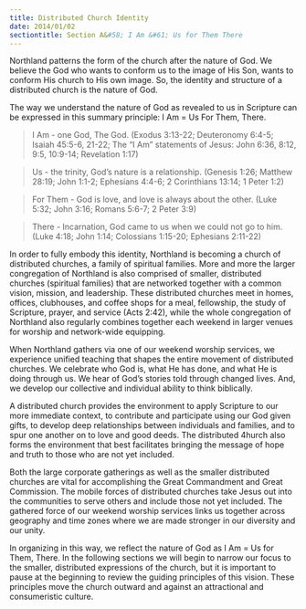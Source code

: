 ```yaml
---
title: Distributed Church Identity
date: 2014/01/02
sectiontitle: Section A&#58; I Am &#61; Us for Them There
---
```


Northland patterns the form of the church after the nature of God. We believe the God who wants
to conform us to the image of His Son, wants to conform His church to His own image. So, the
identity and structure of a distributed church is the nature of God.

The way we understand the nature of God as revealed to us in Scripture can be expressed in this
summary principle: I Am = Us For Them, There.

<blockquote>
I Am - one God, The God. (Exodus 3:13-22; Deuteronomy 6:4-5; Isaiah 45:5-6, 21-22; The “I Am” statements of Jesus: John 6:36, 8:12, 9:5, 10:9-14; Revelation 1:17)
</blockquote>

<blockquote>
Us - the trinity, God’s nature is a relationship. (Genesis 1:26; Matthew 28:19; John 1:1-2; Ephesians 4:4-6; 2 Corinthians 13:14; 1 Peter 1:2)
</blockquote>

<blockquote>
For Them - God is love, and love is always about the other. (Luke 5:32; John 3:16; Romans 5:6-7; 2 Peter 3:9)
</blockquote>

<blockquote>
There - Incarnation, God came to us when we could not go to him. (Luke 4:18; John 1:14; Colossians 1:15-20; Ephesians 2:11-22)
</blockquote>

In order to fully embody this identity, Northland is becoming a church of distributed churches, a
family of spiritual families. More and more the larger congregation of Northland is also comprised of
smaller, distributed churches (spiritual families) that are networked together with a common vision,
mission, and leadership. These distributed churches meet in homes, offices, clubhouses, and
coffee shops for a meal, fellowship, the study of Scripture, prayer, and service (Acts 2:42), while the whole congregation of Northland also regularly combines together each weekend in larger venues
for worship and network-wide equipping.

When Northland gathers via one of our weekend worship services, we experience unified teaching
that shapes the entire movement of distributed churches. We celebrate who God is, what He has
done, and what He is doing through us. We hear of God’s stories told through changed lives. And,
we develop our collective and individual ability to think biblically.

A distributed church provides the environment to apply Scripture to our more immediate context,
to contribute and participate using our God given gifts, to develop deep relationships between
individuals and families, and to spur one another on to love and good deeds. The distributed
4 hurch also forms the environment that best facilitates bringing the message of hope and truth to
those who are not yet included.

Both the large corporate gatherings as well as the smaller distributed churches are vital for
accomplishing the Great Commandment and Great Commission. The mobile forces of distributed
churches take Jesus out into the communities to serve others and include those not yet included.
The gathered force of our weekend worship services links us together across geography and time
zones where we are made stronger in our diversity and our unity.

In organizing in this way, we reflect the nature of God as I Am = Us for Them, There.
In the following sections we will begin to narrow our focus to the smaller, distributed expressions of
the church, but it is important to pause at the beginning to review the guiding principles of this
vision. These principles move the church outward and against an attractional and consumeristic
culture.
